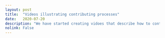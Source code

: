 ```yaml
---
layout: post
title:  "Videos illustrating contributing processes"
date:   2020-07-20
description: "We have started creating vidoes that describe how to contribute to the HPCCF."
nolink: False
---
```


[](https://www.hpc-certification.org/2020/05/04/workshop.html)
